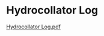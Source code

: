 # Hydrocollator Log

[Hydrocollator Log.pdf](Hydrocollator%20Log%2097eefa48006346f0b2ab2ddc7570f76f/Hydrocollator_Log.pdf)